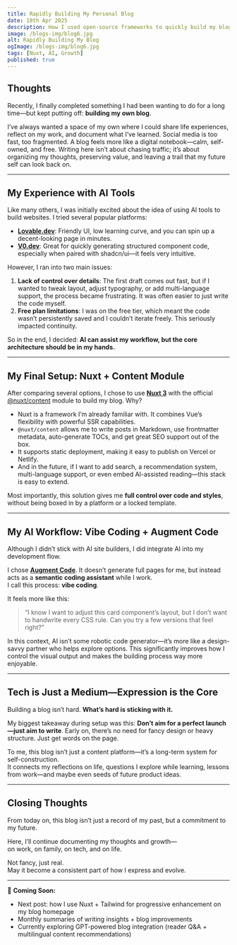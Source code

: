 ```yaml
---
title: Rapidly Building My Personal Blog
date: 18th Apr 2025
description: How I used open-source frameworks to quickly build my blog, and why I plan to turn it into a long-term space for growth and reflection.
image: /blogs-img/blog6.jpg
alt: Rapidly Building My Blog
ogImage: /blogs-img/blog6.jpg
tags: [Nuxt, AI, Growth]
published: true
---
```


## Thoughts

Recently, I finally completed something I had been wanting to do for a long time—but kept putting off: **building my own blog**.

I’ve always wanted a space of my own where I could share life experiences, reflect on my work, and document what I’ve learned. Social media is too fast, too fragmented. A blog feels more like a digital notebook—calm, self-owned, and free. Writing here isn’t about chasing traffic; it’s about organizing my thoughts, preserving value, and leaving a trail that my future self can look back on.

---

## My Experience with AI Tools

Like many others, I was initially excited about the idea of using AI tools to build websites. I tried several popular platforms:

- [**Lovable.dev**](https://lovable.dev): Friendly UI, low learning curve, and you can spin up a decent-looking page in minutes.
- [**V0.dev**](https://v0.dev): Great for quickly generating structured component code, especially when paired with shadcn/ui—it feels very intuitive.

However, I ran into two main issues:

1. **Lack of control over details**: The first draft comes out fast, but if I wanted to tweak layout, adjust typography, or add multi-language support, the process became frustrating. It was often easier to just write the code myself.
2. **Free plan limitations**: I was on the free tier, which meant the code wasn’t persistently saved and I couldn’t iterate freely. This seriously impacted continuity.

So in the end, I decided: **AI can assist my workflow, but the core architecture should be in my hands.**

---

## My Final Setup: Nuxt + Content Module

After comparing several options, I chose to use [**Nuxt 3**](https://nuxt.com) with the official [@nuxt/content](https://content.nuxtjs.org/) module to build my blog. Why?

- Nuxt is a framework I’m already familiar with. It combines Vue’s flexibility with powerful SSR capabilities.
- `@nuxt/content` allows me to write posts in Markdown, use frontmatter metadata, auto-generate TOCs, and get great SEO support out of the box.
- It supports static deployment, making it easy to publish on Vercel or Netlify.
- And in the future, if I want to add search, a recommendation system, multi-language support, or even embed AI-assisted reading—this stack is easy to extend.

Most importantly, this solution gives me **full control over code and styles**, without being boxed in by a platform or a locked template.

---

## My AI Workflow: Vibe Coding + Augment Code

Although I didn’t stick with AI site builders, I did integrate AI into my development flow.

I chose [**Augment Code**](https://www.augmentcode.com/). It doesn’t generate full pages for me, but instead acts as a **semantic coding assistant** while I work.  
I call this process: **vibe coding**.

It feels more like this:

> “I know I want to adjust this card component’s layout, but I don’t want to handwrite every CSS rule. Can you try a few versions that feel right?”

In this context, AI isn’t some robotic code generator—it’s more like a design-savvy partner who helps explore options. This significantly improves how I control the visual output and makes the building process way more enjoyable.

---

## Tech is Just a Medium—Expression is the Core

Building a blog isn’t hard. **What’s hard is sticking with it.**

My biggest takeaway during setup was this: **Don’t aim for a perfect launch—just aim to write**. Early on, there’s no need for fancy design or heavy structure. Just get words on the page.

To me, this blog isn’t just a content platform—it’s a long-term system for self-construction.  
It connects my reflections on life, questions I explore while learning, lessons from work—and maybe even seeds of future product ideas.

---

## Closing Thoughts

From today on, this blog isn’t just a record of my past, but a commitment to my future.

Here, I’ll continue documenting my thoughts and growth—  
on work, on family, on tech, and on life.

Not fancy, just real.  
May it become a consistent part of how I express and evolve.

---

🚀 **Coming Soon:**

- Next post: how I use Nuxt + Tailwind for progressive enhancement on my blog homepage
- Monthly summaries of writing insights + blog improvements
- Currently exploring GPT-powered blog integration (reader Q&A + multilingual content recommendations)
